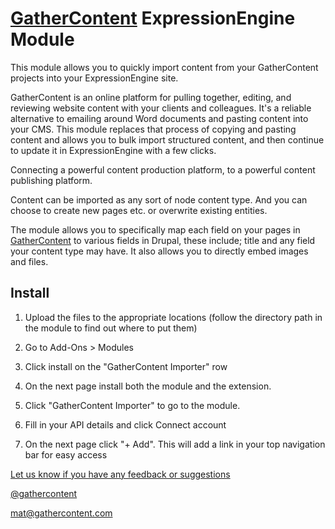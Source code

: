 
[GatherContent](https://gathercontent.com) ExpressionEngine Module
===========================================

This module allows you to quickly import content from your GatherContent projects into your ExpressionEngine site.

GatherContent is an online platform for pulling together, editing, and reviewing website content with your clients and colleagues. It's a reliable alternative to emailing around Word documents and pasting content into your CMS. This module replaces that process of copying and pasting content and allows you to bulk import structured content, and then continue to update it in ExpressionEngine with a few clicks.

Connecting a powerful content production platform, to a powerful content publishing platform.

Content can be imported as any sort of node content type. And you can choose to create new pages etc. or overwrite existing entities.

The module allows you to specifically map each field on your pages in [GatherContent](https://gathercontent.com) to various fields in Drupal, these include; title and any field your content type may have. It also allows you to directly embed images and files.


## Install

1.	Upload the files to the appropriate locations (follow the directory path in the module to find out where to put them)

2.	Go to Add-Ons > Modules

3.	Click install on the "GatherContent Importer" row

4.	On the next page install both the module and the extension.

5.	Click "GatherContent Importer" to go to the module.

6.	Fill in your API details and click Connect account

7.	On the next page click "+ Add". This will add a link in your top navigation bar for easy access


[Let us know if you have any feedback or suggestions](mailto:support@gathercontent.com)


[@gathercontent](http://twitter.com/gathercontent)

[mat@gathercontent.com](mailto:mat@gathercontent.com)